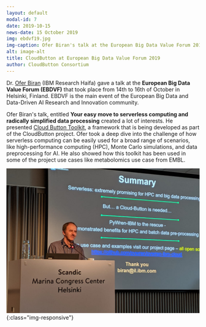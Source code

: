 ```yaml
---
layout: default
modal-id: 7
date: 2019-10-15
news-date: 15 October 2019
img: ebdvf19.jpg
img-caption: Ofer Biran's talk at the European Big Data Value Forum 2019, Helsinki, Finland.
alt: image-alt
title: CloudButton at European Big Data Value Forum 2019
author: CloudButton Consortium
---
```


<p>Dr. <a href="https://www.european-big-data-value-forum.eu/ofer-brian/">Ofer Biran</a> (IBM Research Haifa) gave a talk at the <b>European Big Data Value Forum (EBDVF)</b> that took place from 14th to 16th of October in Helsinki, Finland. EBDVF is the main event of the European Big Data and Data-Driven AI Research and Innovation community.</p> 

<p>Ofer Biran's talk, entitled <b>Your easy move to serverless computing and radically simplified data processing</b> created a lot of interests. He presented <a href="https://github.com/pywren/pywren-ibm-cloud">Cloud Button Toolkit</a>, a framework that is being developed as part of the CloudButton project. Ofer took a deep dive into the challenge of how serverless computing can be easily used for a broad range of scenarios, like high-performance computing (HPC), Monte Carlo simulations, and data preprocessing for AI. He also showed how this toolkit has been used in some of the project use cases like metabolomics use case from EMBL.</p>

![Summary](img/news/ebdvf19_summary.jpg){:class="img-responsive"}
